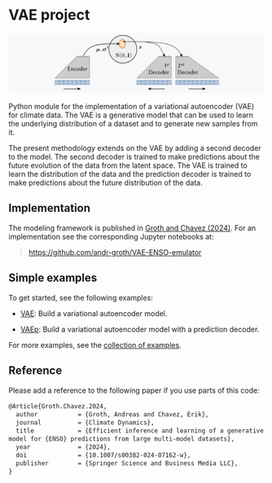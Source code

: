# VAE project

![png](img/model_overview.png)

Python module for the implementation of a variational autoencoder (VAE) for climate data. The VAE is a generative model that can be used to learn the underlying distribution of a dataset and to generate new samples from it.

The present methodology extends on the VAE by adding a second decoder to the model. The second decoder is trained to make predictions about the future evolution of the data from the latent space. The VAE is trained to learn the distribution of the data and the prediction decoder is trained to make predictions about the future distribution of the data.


## Implementation
The modeling framework is published in [Groth and Chavez (2024)](https://doi.org/10.1007/s00382-024-07162-w). For an implementation see the corresponding Jupyter notebooks at:

> <https://github.com/andr-groth/VAE-ENSO-emulator>

## Simple examples

To get started, see the following examples:

- [VAE](example_VAE.md): Build a variational autoencoder model.

- [VAEp](example_VAEp.md): Build a variational autoencoder model with a prediction decoder.

For more examples, see the [collection of examples](examples.md).

## Reference
Please add a reference to the following paper if you use parts of this code:

```
@Article{Groth.Chavez.2024,
  author           = {Groth, Andreas and Chavez, Erik},
  journal          = {Climate Dynamics},
  title            = {Efficient inference and learning of a generative model for {ENSO} predictions from large multi-model datasets},
  year             = {2024},
  doi              = {10.1007/s00382-024-07162-w},
  publisher        = {Springer Science and Business Media LLC},
}
```
